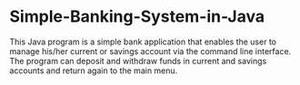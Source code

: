 # Simple-Banking-System-in-Java
This Java program is a simple bank application that enables the user to manage his/her current or savings account via the command line interface. The program can deposit and withdraw funds in current and savings accounts and return again to the main menu.
